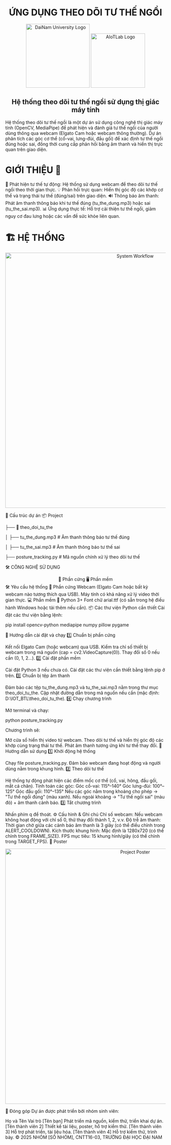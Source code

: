 <h1 align="center">ỨNG DỤNG THEO DÕI TƯ THẾ NGỒI</h1> <div align="center"> <p align="center"> <img src="images/logoDaiNam.png" alt="DaiNam University Logo" width="200"/> <img src="images/LogoAIoTLab.png" alt="AIoTLab Logo" width="170"/> </p>




</div> <h2 align="center">Hệ thống theo dõi tư thế ngồi sử dụng thị giác máy tính</h2> <p align="left"> Hệ thống theo dõi tư thế ngồi là một dự án sử dụng công nghệ thị giác máy tính (OpenCV, MediaPipe) để phát hiện và đánh giá tư thế ngồi của người dùng thông qua webcam (Elgato Cam hoặc webcam thông thường). Dự án phân tích các góc cơ thể (cổ-vai, lưng-đùi, đầu gối) để xác định tư thế ngồi đúng hoặc sai, đồng thời cung cấp phản hồi bằng âm thanh và hiển thị trực quan trên giao diện. </p>
<h1 >GIỚI THIỆU 🌟</h1>
📌 Phát hiện tư thế tự động: Hệ thống sử dụng webcam để theo dõi tư thế ngồi theo thời gian thực.
💡 Phản hồi trực quan: Hiển thị góc độ các khớp cơ thể và trạng thái tư thế (đúng/sai) trên giao diện.
🔊 Thông báo âm thanh: Phát âm thanh thông báo khi tư thế đúng (tu_the_dung.mp3) hoặc sai (tu_the_sai.mp3).
📊 Ứng dụng thực tế: Hỗ trợ cải thiện tư thế ngồi, giảm nguy cơ đau lưng hoặc các vấn đề sức khỏe liên quan.
<h1>🏗️ HỆ THỐNG</h1>
<p align="center"> <img src="images/QuytrinhTuThe.png" alt="System Workflow" width="800"/> </p>
📂 Cấu trúc dự án
📦 Project

├── 📂 theo_doi_tu_the

│   ├── tu_the_dung.mp3  # Âm thanh thông báo tư thế đúng

│   ├── tu_the_sai.mp3   # Âm thanh thông báo tư thế sai

├── posture_tracking.py  # Mã nguồn chính xử lý theo dõi tư thế

🛠️ CÔNG NGHỆ SỬ DỤNG
<div align="center">
📡 Phần cứng
🖥️ Phần mềm






</div>
🛠️ Yêu cầu hệ thống
🔌 Phần cứng
Webcam (Elgato Cam hoặc bất kỳ webcam nào tương thích qua USB).
Máy tính có khả năng xử lý video thời gian thực.
💻 Phần mềm
🐍 Python 3+
Font chữ arial.ttf (có sẵn trong hệ điều hành Windows hoặc tải thêm nếu cần).
📦 Các thư viện Python cần thiết
Cài đặt các thư viện bằng lệnh:

pip install opencv-python mediapipe numpy pillow pygame

🚀 Hướng dẫn cài đặt và chạy
1️⃣ Chuẩn bị phần cứng

Kết nối Elgato Cam (hoặc webcam) qua USB.
Kiểm tra chỉ số thiết bị webcam trong mã nguồn (cap = cv2.VideoCapture(0)). Thay đổi số 0 nếu cần (0, 1, 2...).
2️⃣ Cài đặt phần mềm

Cài đặt Python 3 nếu chưa có.
Cài đặt các thư viện cần thiết bằng lệnh pip ở trên.
3️⃣ Chuẩn bị tệp âm thanh

Đảm bảo các tệp tu_the_dung.mp3 và tu_the_sai.mp3 nằm trong thư mục theo_doi_tu_the.
Cập nhật đường dẫn trong mã nguồn nếu cần (mặc định: D:\IOT_BTL\theo_doi_tu_the\).
4️⃣ Chạy chương trình

Mở terminal và chạy:

python posture_tracking.py

Chương trình sẽ:

Mở cửa sổ hiển thị video từ webcam.
Theo dõi tư thế và hiển thị góc độ các khớp cùng trạng thái tư thế.
Phát âm thanh tương ứng khi tư thế thay đổi.
📖 Hướng dẫn sử dụng
1️⃣ Khởi động hệ thống

Chạy file posture_tracking.py.
Đảm bảo webcam đang hoạt động và người dùng nằm trong khung hình.
2️⃣ Theo dõi tư thế

Hệ thống tự động phát hiện các điểm mốc cơ thể (cổ, vai, hông, đầu gối, mắt cá chân).
Tính toán các góc:
Góc cổ-vai: 115°–140°
Góc lưng-đùi: 100°–125°
Góc đầu gối: 110°–135°
Nếu các góc nằm trong khoảng cho phép → "Tư thế ngồi đúng" (màu xanh).
Nếu ngoài khoảng → "Tư thế ngồi sai" (màu đỏ) + âm thanh cảnh báo.
3️⃣ Tắt chương trình

Nhấn phím q để thoát.
⚙️ Cấu hình & Ghi chú
Chỉ số webcam: Nếu webcam không hoạt động với chỉ số 0, thử thay đổi thành 1, 2, v.v.
Độ trễ âm thanh: Thời gian chờ giữa các cảnh báo âm thanh là 3 giây (có thể điều chỉnh trong ALERT_COOLDOWN).
Kích thước khung hình: Mặc định là 1280x720 (có thể chỉnh trong FRAME_SIZE).
FPS mục tiêu: 15 khung hình/giây (có thể chỉnh trong TARGET_FPS).
📰 Poster
<p align="center"> <img src="images/PosterTuThe.PNG" alt="Project Poster" width="800"/> </p>
🤝 Đóng góp
Dự án được phát triển bởi nhóm sinh viên:

Họ và Tên	Vai trò
[Tên bạn]	Phát triển mã nguồn, kiểm thử, triển khai dự án.
[Tên thành viên 2]	Thiết kế tài liệu, poster, hỗ trợ kiểm thử.
[Tên thành viên 3]	Hỗ trợ phát triển, tài liệu hóa.
[Tên thành viên 4]	Hỗ trợ kiểm thử, trình bày.
© 2025 NHÓM [SỐ NHÓM], CNTT16-03, TRƯỜNG ĐẠI HỌC ĐẠI NAM
